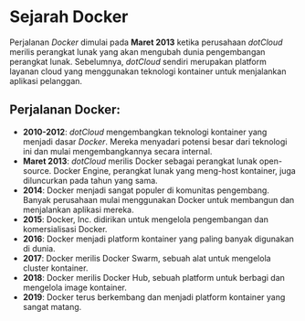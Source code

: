 # **Sejarah Docker**

Perjalanan *Docker* dimulai pada **Maret 2013** ketika perusahaan *dotCloud* merilis perangkat lunak yang akan mengubah dunia pengembangan perangkat lunak. 
Sebelumnya, *dotCloud* sendiri merupakan platform layanan cloud yang menggunakan teknologi kontainer untuk menjalankan aplikasi pelanggan.

## **Perjalanan Docker:**
   - **2010-2012**: *dotCloud* mengembangkan teknologi kontainer yang menjadi dasar *Docker*.
   Mereka menyadari potensi besar dari teknologi ini dan mulai mengembangkannya secara internal.
   - **Maret 2013**: *dotCloud* merilis Docker sebagai perangkat lunak open-source.
   Docker Engine, perangkat lunak yang meng-host kontainer, juga diluncurkan pada tahun yang sama.
   - **2014**: Docker menjadi sangat populer di komunitas pengembang.
   Banyak perusahaan mulai menggunakan Docker untuk membangun dan menjalankan aplikasi mereka.
   - **2015**: Docker, Inc. didirikan untuk mengelola pengembangan dan komersialisasi Docker.
   - **2016**: Docker menjadi platform kontainer yang paling banyak digunakan di dunia.
   - **2017**: Docker merilis Docker Swarm, sebuah alat untuk mengelola cluster kontainer.
   - **2018**: Docker merilis Docker Hub, sebuah platform untuk berbagi dan mengelola image kontainer.
   - **2019**: Docker terus berkembang dan menjadi platform kontainer yang sangat matang.
